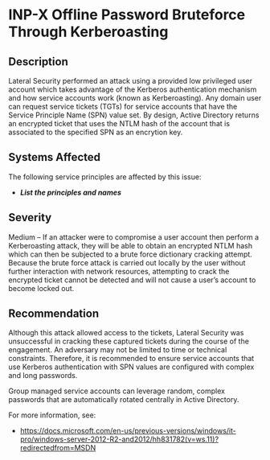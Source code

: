 INP-X Offline Password Bruteforce Through Kerberoasting
=======================================================

Description
-----------
Lateral Security performed an attack using a provided low privileged user account which takes advantage of the Kerberos authentication mechanism and how service accounts work (known as Kerberoasting). Any domain user can request service tickets (TGTs) for service accounts that have the Service Principle Name (SPN) value set. By design, Active Directory returns an encrypted ticket that uses the NTLM hash of the account that is associated to the specified SPN as an encrytion key.



Systems Affected
----------------
The following service principles are affected by this issue:
  * ***List the principles and names***

Severity
--------
Medium – If an attacker were to compromise a user account then perform a Kerberoasting attack, they will be able to obtain an encrypted NTLM hash which can then be subjected to a brute force dictionary cracking attempt. Because the brute force attack is carried out locally by the user without further interaction with network resources, attempting to crack the encrypted ticket cannot be detected and will not cause a user’s account to become locked out.

Recommendation
--------------
Although this attack allowed access to the tickets, Lateral Security was unsuccessful in cracking these captured tickets during the course of the engagement. An adversary may not be limited to time or technical constraints. Therefore, it is recommended to ensure service accounts that use Kerberos authentication with SPN values are configured with complex and long passwords.

Group managed service accounts can leverage random, complex passwords that are automatically rotated centrally in Active Directory.

For more information, see:
  * https://docs.microsoft.com/en-us/previous-versions/windows/it-pro/windows-server-2012-R2-and2012/hh831782(v=ws.11)?redirectedfrom=MSDN
